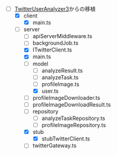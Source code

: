 - [ ] [TwitterUserAnalyzer3](https://github.com/hajimepg/TwitterUserAnalyzerPrototype3)からの移植
    - [x] client
        - [x] main.ts
    - [ ] server
        - [ ] apiServerMiddleware.ts
        - [ ] backgroundJob.ts
        - [x] ITwitterClient.ts
        - [x] main.ts
        - [ ] model
            - [ ] analyzeResult.ts
            - [ ] analyzeTask.ts
            - [ ] profileImage.ts
            - [x] user.ts
        - [ ] profileImageDownloader.ts
        - [ ] profileImageDownloadResult.ts
        - [ ] repository
            - [ ] analyzeTaskRepository.ts
            - [ ] profileImageRepository.ts
        - [x] stub
            - [x] stubTwitterClient.ts
        - [ ] twitterGateway.ts
